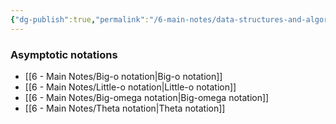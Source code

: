 ```yaml
---
{"dg-publish":true,"permalink":"/6-main-notes/data-structures-and-algorithms-fall/","tags":["moc"]}
---
```


### Asymptotic notations
+ [[6 - Main Notes/Big-o notation\|Big-o notation]]
+ [[6 - Main Notes/Little-o notation\|Little-o notation]]
+ [[6 - Main Notes/Big-omega notation\|Big-omega notation]]
+ [[6 - Main Notes/Theta notation\|Theta notation]]

